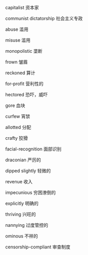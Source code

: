 capitalist                                         资本家

communist dictatorship              社会主义专政

abuse 											滥用

misuse                                             滥用

monopolistic                                  垄断

frown                                                 皱眉

reckoned                                           算计

for-profit                                            营利性的

hectored                                           恐吓，威吓

gore                                                 血块

curfew                                                  宵禁

allotted                                                  分配

crafty                                                     狡猾

facial-recognition                                   面部识别

draconian                                          严厉的

dipped slightly                                  轻微的

revenue                                      收入

impecunious                                      穷困潦倒的

explicitly                                           明确的

thriving                                     兴旺的

nannying                                           过度管控的

ominous                                          不祥的

censorship-compliant                          审查制度